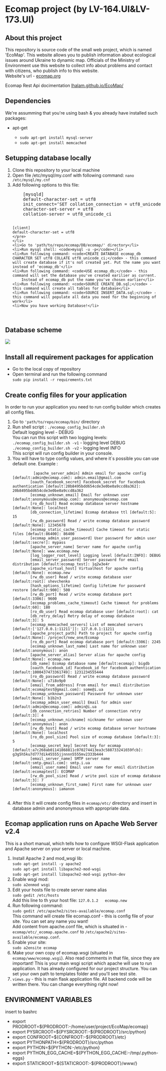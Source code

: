 
<h1>Ecomap project (by LV-164.UI&LV-173.UI)</h1>
<h2>About this project</h2>
<p>This repository is source code of the small web project, which is named 'EcoMap'. This website allows you to publish information about ecological issues around Ukraine to dynamic map. Officials of the Ministry of Environment use this website to collect info about problems and contact with citizens, who publish info to this website. <br>
Website's url - <a href="http://ecomap.org">ecomap.org</a></p>
<p>Ecomap Rest Api docimentation <a href="http://lhalam.github.io/EcoMap">lhalam.github.io/EcoMap/</a></p>

<h2>Dependencies</h2>
<p>We're assumming that you're using bash & you already have installed such packages: </p>
<ul>
    <li>apt-get</li>
    <ul>
        <li><code>sudo apt-get install mysql-server</code></li>
        <li><code>sudo apt-get install memcached</code></li>
    </ul>
</ul>
<h2>Setupping database locally</h2>
<ol>
    <li>Clone this repository to your local machine</li>
    <li>Open file /etc/mysql/my.conf with following command: <code>nano /etc/mysql/my.cnf</code></li>
    <li>Add following options to this file: <br>
    <pre>
    [mysqld]
    default-character-set = utf8
    init_connect=‘SET collation_connection = utf8_unicode_ci’
    character-set-server = utf8
    collation-server = utf8_unicode_ci
    
    [client]
    default-character-set = utf8
    </pre>
    </li>
    <li>Go to 'path/to/repo/ecomap/DB/ecomap/' directory</li>
    <li>Run mysql shell: <code>mysql -u -p</code></li>
    <li>Run following command: <code>CREATE DATABASE ecomap_db CHARACTER SET utf8 COLLATE utf8_unicode_ci;</code> - this command will create database if it's not created yet. Put the name you want instead of 'ecomap_db'</li>
    <li>Run following command: <code>USE ecomap_db;</code> - this command will set the database you've created earilier as current. 
        Instead of ecomap_db put the name you've chosen earlier</li>
    <li>Run following command: <code>SOURCE CREATE_DB.sql;</code> - this command will create all tables for database</li>
    <li>Run following command: <code>SOURCE INSERT_DATA.sql;</code> - this command will populate all data you need for the beginning of work</li>
    <li>Now you have working Database!</li>
</ol>
<h2>Database scheme</h2>
<img src="https://raw.githubusercontent.com/lhalam/EcoMap/dev/ecomap_db.png">

<h2>Install all requirement packages for application</h2>
<ul>
    <li>Go to the local copy of repository</li>
    <li>Open terminal and run the following command<br>
        <code>sudo pip install -r requirements.txt</code>
    </li>
</ul>

<h2>Create config files for your application</h2>
<p>
    In order to run your application you need to run config builder which creates all config files.
</p>
<ol>
    <li> Go to <code>'path/to/repo/ecomap/bin/</code> directory</li>
    <li> Run shell script : <code>./ecomap_config_builder.sh</code><br>
         Default logging level - DEBUG<br>
         You can run this script with two logging levels:<br>
         <code>./ecomap_config_builder.sh -v1</code> - logging level DEBUG<br>
         <code>./ecomap_config_builder.sh -v2</code> - logging level INFO<br>
         This script will run config builder in your console.
    </li>
    <li>You will have to type config values, and where it`s possible you can use default one. Example :<br>
        <pre>
        <code>[apache_server_admin] Admin email for apache config [default:admin@ecomap.com]: admin.email@gmail.com
        [oauth_facebook_secret] Facebook_secret for facebook authentication [default:20b8495bdd654cde3e0be0a9ccd8a362]: 20b8495bdd654cde3e0be0a9ccd8a362
        [ecomap_unknown_email] Email for unknown user [default:anonymous@ecomap.com]: anonymous@ecomap.com
        [ro_db_host] Read ecomap database server hostname [default:None]: localhost
        [db_connection_lifetime] Ecomap database ttl [default:5]: 15 
        [rw_db_password] Read / write ecomap database password [default:None]: 12345678 
        [ecomap_static_cache_timeout] Cache timeout for static files [default:86400]: 86400
        [ecomap_admin_user_password] User password for admin user [default:secre!]: mypass      
        [apache_server_name] Server name for apache config [default:None]: www.ecomap.new
        [log_logger_root_level] Logging level [default:INFO]: DEBUG
        [email_server_password] Server password for email distribution [default:ecomap_test]: 1q2w3e4r
        [apache_virtual_host] Virtualhost for apache config [default:None]: ecomap.new
        [rw_db_user] Read / write ecomap database user [default:root]: shevchenko
        [hash_options_lifetime] Config lifetime for password restore [default:900]: 500
        [rw_db_port] Read / write ecomap database port [default:3306]: 9600
        [ecomap_problems_cache_timeout] Cache timeout for problems [default:60]: 180
        [ro_db_user] Read ecomap database user [default:root]: cat
        [db_retry_delay] Retry delay of ecomap database [default:3]: 5
        [ecomap_memcached_servers] List of memcahed servers [default:['127.0.0.1:11211']]: 127.0.0.1:11211
        [apache_project_path] Path to project for apache config [default:None]: /project/new_one/Ecomap
        [ro_db_port] Read ecomap database port [default:3306]: 2245
        [ecomap_unknown_last_name] Last name for unknown user [default:anonymous]: anon
        [apache_server_alias] Server alias for apache config [default:None]: ecomap.new
        [db_name] Ecomap database name [default:ecomap]: bigdb
        [oauth_facebook_id] Facebook_id for facebook authentication [default:1000437473361749]: 1231234555444
        [ro_db_password] Read / write ecomap database password [default:None]: u7i8o9p0
        [email_from_address] From email for email distribution [default:ecomaptest@gmail.com]: some@i.ua
        [ecomap_unknown_password] Password for unknown user [default:None]: b1b2n3
        [ecomap_admin_user_email] Email for admin user [default:admin@ecomap.com]: admin@i.ua
        [db_connection_retries] Number of connection retry [default:3]: 4
        [ecomap_unknown_nickname] nickname for unknown user [default:anonymous]: anon
        [rw_db_host] Read / write ecomap database server hostname [default:None]: localhost
        [ro_db_pool_size] Pool size of ecomap database [default:3]: 5
        [ecomap_secret_key] Secret key for ecomap [default:a7c268ab01141868811c070274413ea3c588733241659fcb]: g3g5h5ku7d777dik45555jjnnnn5555mv2333b444
        [email_server_name] SMTP server name [default:smtp.gmail.com]: smtp.i.ua
        [email_user_name] Email user name for email distribution [default:ecomaptest]: ECOMAP
        [rw_db_pool_size] Read / write pool size of ecomap database [default:3]: 7
        [ecomap_unknown_first_name] First name for unknown user [default:anonymous]: iamanon</code>
        </pre>
    </li>
    <li> After this it will create config files in <code>ecomap/etc/</code> directory and insert in database admin and anononymous with appropriate data.
    </li>
</ol>

<h2>Ecomap application runs on Apache Web Server v2.4</h2>
<p>
    This is a short manual, which tells how to configure WSGI-Flask application and Apache server on your server or local        machine.
</p>
<ol>
    <li> Install Apache 2 and mod_wsgi lib:<br>
            <code>sudo apt-get install -y apache2</code><br>
            <code>sudo apt-get install libapache2-mod-wsgi</code><br>
            <code>sudo apt-get install libapache2-mod-wsgi python-dev</code><br>
    </li>
    <li>
        Enable wsgi mod: <br>
            <code>sudo a2enmod wsgi</code>
    </li>
    <li>
        Edit your hosts file to create server name alias<br>
            <code>sudo gedit /etc/hosts</code><br>
        Add this line to th your host file: 
            <code>127.0.1.2   ecomap.new</code>
    </li>
    <li>
        Run following command: <br>
            <code>sudo gedit /etc/apache2/sites-available/ecomap.conf</code><br>
        This command will create file ecomap.conf - this is config file of your site. You can set any name you want!<br>
        Add content from apache.conf file, which is situated in - <code>ecomap/etc/_ecomap.apache.conf</code> to                             <code>/etc/apache2/sites-available/ecomap.conf</code>.
    </li>
    <li>
        Enable your site:<br>
        <code>sudo a2ensite ecomap</code>
    </li>
    <li>
        Make your own copy of ecomap.wsgi (situated in <code>ecomap/www/ecomap.wsgi</code>).
        Also read comments in that file, since they are important! This is your main wsgi script which apache will use to run         application. It has already configured for our project structure. You can set your own path to templates folder and          you'll see test site.
    </li>
    <li>
        <code>views.py</code> - this is main flask application file. All backend code will be written there. You can change          everything right now!
    </li>
</ol>

<h2> ENVIRONMENT VARIABLES </h2>
<p>insert to bashrc</p>
<ul>
<li>export PRODROOT=${PRODROOT:-/home/user/project/EcoMap/ecomap}</li>
<li>export PYSRCROOT=${PYSRCROOT:-${PRODROOT}/src/python}</li>
<li>export CONFROOT=${CONFROOT:-${PRODROOT}/etc}</li>
<li>export PYTHONPATH=${PRODROOT}/src/python</li>
<li>export PYTHON=${PYTHON:-/etc/python}</li>
<li>export PYTHON_EGG_CACHE=${PYTHON_EGG_CACHE:-/tmp/.python-eggs}</li>
<li>export STATICROOT=${STATICROOT:-${PRODROOT}/www/}</li>
</ul>
